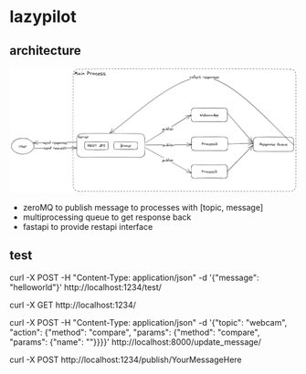 # lazypilot

## architecture
![architecture](assets/lazypilot.png)
- zeroMQ to publish message to processes with [topic, message]
- multiprocessing queue to get response back
- fastapi to provide restapi interface

## test
curl -X POST -H "Content-Type: application/json" -d '{"message": "helloworld"}' http://localhost:1234/test/

curl -X GET http://localhost:1234/

curl -X POST -H "Content-Type: application/json" -d '{"topic": "webcam", "action": {"method": "compare", "params": {"method": "compare", "params": {"name": ""}}}}' http://localhost:8000/update_message/

curl -X POST http://localhost:1234/publish/YourMessageHere